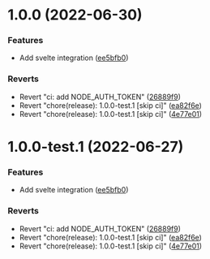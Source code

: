 # 1.0.0 (2022-06-30)


### Features

* Add svelte integration ([ee5bfb0](https://github.com/fingerprintjs/fingerprintjs-pro-svelte/commit/ee5bfb0255fc7d49696c8e267ef3600736b5d736))


### Reverts

* Revert "ci: add NODE_AUTH_TOKEN" ([26889f9](https://github.com/fingerprintjs/fingerprintjs-pro-svelte/commit/26889f9be7f05e7de3b6933032f57ca43c992860))
* Revert "chore(release): 1.0.0-test.1 [skip ci]" ([ea82f6e](https://github.com/fingerprintjs/fingerprintjs-pro-svelte/commit/ea82f6ef29a3da1ee8df9e6102d7b8352e1ce2f8))
* Revert "chore(release): 1.0.0-test.1 [skip ci]" ([4e77e01](https://github.com/fingerprintjs/fingerprintjs-pro-svelte/commit/4e77e013d396096e327408ef088fafc85a491256))

# 1.0.0-test.1 (2022-06-27)

### Features

- Add svelte integration ([ee5bfb0](https://github.com/fingerprintjs/fingerprintjs-pro-svelte/commit/ee5bfb0255fc7d49696c8e267ef3600736b5d736))

### Reverts

- Revert "ci: add NODE_AUTH_TOKEN" ([26889f9](https://github.com/fingerprintjs/fingerprintjs-pro-svelte/commit/26889f9be7f05e7de3b6933032f57ca43c992860))
- Revert "chore(release): 1.0.0-test.1 [skip ci]" ([ea82f6e](https://github.com/fingerprintjs/fingerprintjs-pro-svelte/commit/ea82f6ef29a3da1ee8df9e6102d7b8352e1ce2f8))
- Revert "chore(release): 1.0.0-test.1 [skip ci]" ([4e77e01](https://github.com/fingerprintjs/fingerprintjs-pro-svelte/commit/4e77e013d396096e327408ef088fafc85a491256))

